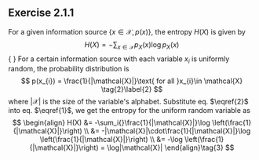 ## Exercise 2.1.1

For a given information source $\{x\in \mathcal{X}, p(x)\}$, the entropy $H(X)$ is given by
$$
H(X) = -\sum_{x\in\mathcal{X}} p_{X}(x)\log p_{X}(x)\tag{1} \label{1}
$$ { }
For a certain information source with each variable $x_{i}$​ is uniformly random, the probability distribution is 
$$
p(x_{i}) = \frac{1}{|\mathcal{X}|}\text{ for all }x_{i}\in \mathcal{X} \tag{2}\label{2}
$$
where $|\mathcal{X}|$ is the size of the variable's alphabet. Substitute eq. $\eqref{2}$ into eq. $\eqref{1}$, we get the entropy for the uniform random variable as
$$
\begin{align}
H(X) &= -\sum_i{}\frac{1}{|\mathcal{X}|}\log \left(\frac{1}{|\mathcal{X}|}\right) \\
&= -|\mathcal{X}|\cdot\frac{1}{|\mathcal{X}|}\log \left(\frac{1}{|\mathcal{X}|}\right) \\
&= -\log \left(\frac{1}{|\mathcal{X}|}\right) = \log|\mathcal{X}|
\end{align}\tag{3}
$$
